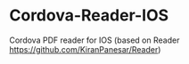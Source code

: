 Cordova-Reader-IOS
==================

Cordova PDF reader for IOS (based on Reader https://github.com/KiranPanesar/Reader)
